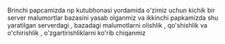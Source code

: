 Brinchi papcamizda np kutubhonasi yordamida o'zimiz uchun kichik bir server malumortlar bazasini yasab olganmiz va ikkinchi papkamizda shu yaratilgan serverdagi , bazadagi malumotlarni olishlik , qo'shishlik va o'chirishlik , o'zgartirishliklarni ko'rib chiqanmiz
